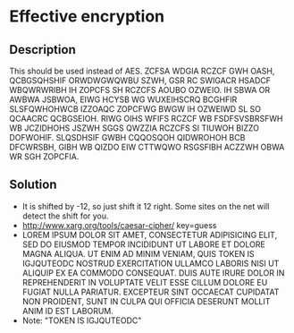 Effective encryption
====================

Description
-----------
This should be used instead of AES.
ZCFSA WDGIA RCZCF GWH OASH, QCBGSQHSHIF ORWDWGWQWBU SZWH, GSR RC SWIGACR HSADCF WBQWRWRIBH IH ZOPCFS SH RCZCFS AOUBO OZWEIO.
IH SBWA OR AWBWA JSBWOA, EIWG HCYSB WG WUXEIHSCRQ BCGHFIR SLSFQWHOHWCB IZZOAQC ZOPCFWG BWGW IH OZWEIWD SL SO QCAACRC QCBGSEIOH.
RIWG OIHS WFIFS RCZCF WB FSDFSVSBRSFWH WB JCZIDHOHS JSZWH SGGS QWZZIA RCZCFS SI TIUWOH BIZZO DOFWOHIF. SLQSDHSIF GWBH CQQOSQOH
QIDWROHOH BCB DFCWRSBH, GIBH WB QIZDO EIW CTTWQWO RSGSFIBH ACZZWH OBWA WR SGH ZOPCFIA.

Solution
--------
* It is shifted by -12, so just shift it 12 right. Some sites on the net will detect the shift for you.
* http://www.xarg.org/tools/caesar-cipher/ key=guess
 * LOREM IPSUM DOLOR SIT AMET, CONSECTETUR ADIPISICING ELIT, SED DO EIUSMOD TEMPOR INCIDIDUNT UT LABORE ET DOLORE MAGNA ALIQUA.
UT ENIM AD MINIM VENIAM, QUIS TOKEN IS IGJQUTEODC NOSTRUD EXERCITATION ULLAMCO LABORIS NISI UT ALIQUIP EX EA COMMODO CONSEQUAT.
DUIS AUTE IRURE DOLOR IN REPREHENDERIT IN VOLUPTATE VELIT ESSE CILLUM DOLORE EU FUGIAT NULLA PARIATUR. EXCEPTEUR SINT OCCAECAT
CUPIDATAT NON PROIDENT, SUNT IN CULPA QUI OFFICIA DESERUNT MOLLIT ANIM ID EST LABORUM. 
* Note: "TOKEN IS IGJQUTEODC"



